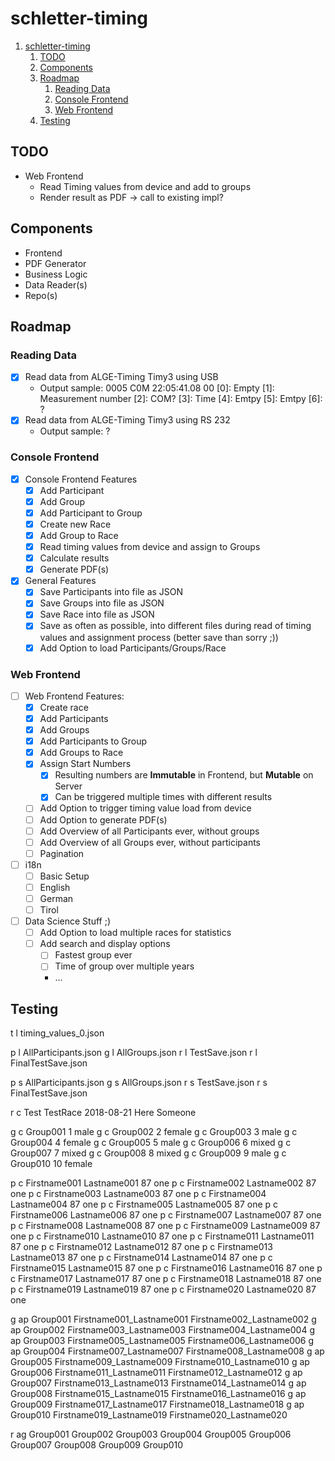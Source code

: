 # schletter-timing

1. [schletter-timing](#schletter-timing)
   1. [TODO](#todo)
   2. [Components](#components)
   3. [Roadmap](#roadmap)
      1. [Reading Data](#reading-data)
      2. [Console Frontend](#console-frontend)
      3. [Web Frontend](#web-frontend)
   4. [Testing](#testing)

## TODO

* Web Frontend
  * Read Timing values from device and add to groups
  * Render result as PDF -> call to existing impl?

## Components

* Frontend
* PDF Generator
* Business Logic
* Data Reader(s)
* Repo(s)

## Roadmap

### Reading Data

* [x] Read data from ALGE-Timing Timy3 using USB
  * Output sample: 0005 C0M 22:05:41.08   00
    [0]: Empty
    [1]: Measurement number
    [2]: COM?
    [3]: Time
    [4]: Emtpy
    [5]: Emtpy
    [6]: ?
* [x] Read data from ALGE-Timing Timy3 using RS 232
  * Output sample: ?

### Console Frontend

* [x] Console Frontend Features
  * [x] Add Participant
  * [x] Add Group
  * [x] Add Participant to Group
  * [x] Create new Race
  * [x] Add Group to Race
  * [x] Read timing values from device and assign to Groups
  * [x] Calculate results
  * [x] Generate PDF(s)
* [x] General Features
  * [x] Save Participants into file as JSON
  * [x] Save Groups into file as JSON
  * [x] Save Race into file as JSON
  * [x] Save as often as possible, into different files during read of timing values and assignment process (better save than sorry ;))
  * [x] Add Option to load Participants/Groups/Race

### Web Frontend

* [ ] Web Frontend Features:
  * [x] Create race
  * [x] Add Participants
  * [x] Add Groups
  * [x] Add Participants to Group
  * [x] Add Groups to Race
  * [x] Assign Start Numbers
    * [x] Resulting numbers are __Immutable__ in Frontend, but __Mutable__ on Server
    * [x] Can be triggered multiple times with different results
  * [ ] Add Option to trigger timing value load from device
  * [ ] Add Option to generate PDF(s)
  * [ ] Add Overview of all Participants ever, without groups
  * [ ] Add Overview of all Groups ever, without participants
  * [ ] Pagination
* [ ] i18n
  * [ ] Basic Setup
  * [ ] English
  * [ ] German
  * [ ] Tirol
* [ ] Data Science Stuff ;)
  * [ ] Add Option to load multiple races for statistics
  * [ ] Add search and display options
    * [ ] Fastest group ever
    * [ ] Time of group over multiple years
    * ...

## Testing

t l timing_values_0.json

p l AllParticipants.json
g l AllGroups.json
r l TestSave.json
r l FinalTestSave.json

p s AllParticipants.json
g s AllGroups.json
r s TestSave.json
r s FinalTestSave.json

r c Test TestRace 2018-08-21 Here Someone

g c Group001 1 male
g c Group002 2 female
g c Group003 3 male
g c Group004 4 female
g c Group005 5 male
g c Group006 6 mixed
g c Group007 7 mixed
g c Group008 8 mixed
g c Group009 9 male
g c Group010 10 female

p c Firstname001 Lastname001 87 one
p c Firstname002 Lastname002 87 one
p c Firstname003 Lastname003 87 one
p c Firstname004 Lastname004 87 one
p c Firstname005 Lastname005 87 one
p c Firstname006 Lastname006 87 one
p c Firstname007 Lastname007 87 one
p c Firstname008 Lastname008 87 one
p c Firstname009 Lastname009 87 one
p c Firstname010 Lastname010 87 one
p c Firstname011 Lastname011 87 one
p c Firstname012 Lastname012 87 one
p c Firstname013 Lastname013 87 one
p c Firstname014 Lastname014 87 one
p c Firstname015 Lastname015 87 one
p c Firstname016 Lastname016 87 one
p c Firstname017 Lastname017 87 one
p c Firstname018 Lastname018 87 one
p c Firstname019 Lastname019 87 one
p c Firstname020 Lastname020 87 one

g ap Group001 Firstname001_Lastname001 Firstname002_Lastname002
g ap Group002 Firstname003_Lastname003 Firstname004_Lastname004
g ap Group003 Firstname005_Lastname005 Firstname006_Lastname006
g ap Group004 Firstname007_Lastname007 Firstname008_Lastname008
g ap Group005 Firstname009_Lastname009 Firstname010_Lastname010
g ap Group006 Firstname011_Lastname011 Firstname012_Lastname012
g ap Group007 Firstname013_Lastname013 Firstname014_Lastname014
g ap Group008 Firstname015_Lastname015 Firstname016_Lastname016
g ap Group009 Firstname017_Lastname017 Firstname018_Lastname018
g ap Group010 Firstname019_Lastname019 Firstname020_Lastname020

r ag Group001 Group002 Group003 Group004 Group005 Group006 Group007 Group008 Group009 Group010